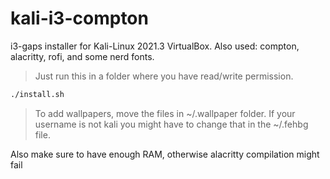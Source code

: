 # kali-i3-compton

i3-gaps installer for Kali-Linux 2021.3 VirtualBox.
Also used: compton, alacritty, rofi, and some nerd fonts.

> Just run this in a folder where you have read/write permission.

```bash
./install.sh
```

> To add wallpapers, move the files in ~/.wallpaper folder.
> If your username is not kali you might have to change that in the ~/.fehbg file.

Also make sure to have enough RAM, otherwise alacritty compilation might fail
